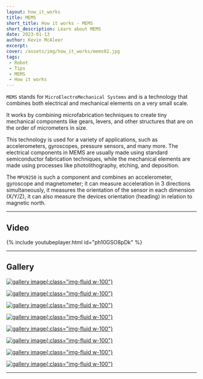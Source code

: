 ```yaml
---
layout: how_it_works
title: MEMS
short_title: How it works - MEMS
short_description: Learn about MEMS
date: 2023-01-13
author: Kevin McAleer
excerpt:
cover: /assets/img/how_it_works/mems02.jpg
tags:
 - Robot
 - Tips
 - MEMS
 - How it works
---
```


`MEMS` stands for `MicroElectroMechanical Systems` and is a technology that combines both electrical and mechanical elements on a very small scale.

It works by combining microfabrication techniques to create tiny mechanical components like gears, levers, and other structures that are on the order of micrometers in size.

This technology is used for a variety of applications, such as accelerometers, gyroscopes, pressure sensors, and many more. The electrical components in MEMS are usually made using standard semiconductor fabrication techniques, while the mechanical elements are made using processes like photolithography, etching, and deposition.

The `MPU9250` is such a component and combines an accelerometer, gyroscope and magnetometer; it can measure acceleration in 3 directions simultaneously, it measures the orientation of the sensor in each dimension (X/Y/Z), it can also measure the devices orientation (heading) in relation to magnetic north.

---

## Video

{% include youtubeplayer.html id="ph10GSO8pDk" %}

---

## Gallery

[![gallery image](/assets/img/how_it_works/mems03.jpg){:class="img-fluid w-100"}](/assets/img/how_it_works/mems03.jpg)

[![gallery image](/assets/img/how_it_works/mems04.jpg){:class="img-fluid w-100"}](/assets/img/how_it_works/mems04.jpg)

[![gallery image](/assets/img/how_it_works/mems05.jpg){:class="img-fluid w-100"}](/assets/img/how_it_works/mems05.jpg)

[![gallery image](/assets/img/how_it_works/mems06.jpg){:class="img-fluid w-100"}](/assets/img/how_it_works/mems06.jpg)

[![gallery image](/assets/img/how_it_works/mems07.jpg){:class="img-fluid w-100"}](/assets/img/how_it_works/mems07.jpg)

[![gallery image](/assets/img/how_it_works/mems08.jpg){:class="img-fluid w-100"}](/assets/img/how_it_works/mems08.jpg)

[![gallery image](/assets/img/how_it_works/mems09.jpg){:class="img-fluid w-100"}](/assets/img/how_it_works/mems09.jpg)

[![gallery image](/assets/img/how_it_works/mems10.jpg){:class="img-fluid w-100"}](/assets/img/how_it_works/mems10.jpg)

---
